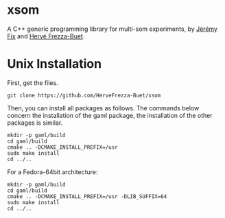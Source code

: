 # xsom

A C++ generic programming library for multi-som experiments, by <a href="https://github.com/jeremyfix">Jérémy Fix</a> and <a href="https://github.com/HerveFrezza-Buet">Hervé Frezza-Buet</a>.

# Unix Installation

First, get the files.

``` 
git clone https://github.com/HerveFrezza-Buet/xsom
``` 

Then, you can install all packages as follows. The commands below concern the installation of the gaml package, the installation of the other packages is similar. 

```
mkdir -p gaml/build
cd gaml/build
cmake .. -DCMAKE_INSTALL_PREFIX=/usr
sudo make install
cd ../..
```

For a Fedora-64bit architecture:

```
mkdir -p gaml/build
cd gaml/build
cmake .. -DCMAKE_INSTALL_PREFIX=/usr -DLIB_SUFFIX=64
sudo make install
cd ../..
```

